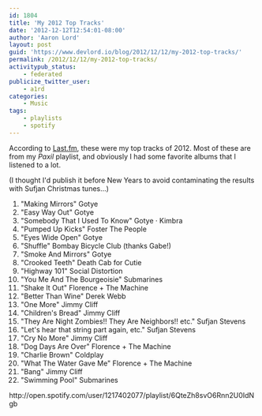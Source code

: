 ```yaml
---
id: 1804
title: 'My 2012 Top Tracks'
date: '2012-12-12T12:54:01-08:00'
author: 'Aaron Lord'
layout: post
guid: 'https://www.devlord.io/blog/2012/12/12/my-2012-top-tracks/'
permalink: /2012/12/12/my-2012-top-tracks/
activitypub_status:
    - federated
publicize_twitter_user:
    - a1rd
categories:
    - Music
tags:
    - playlists
    - spotify
---
```


According to <a href="http://www.last.fm/user/alord1647fm/charts?subtype=tracks">Last.fm</a>, these were my top tracks of 2012. Most of these are from my <em>Paxil</em> playlist, and obviously I had some favorite albums that I listened to a lot.

(I thought I'd publish it before New Years to avoid contaminating the results with Sufjan Christmas tunes...)
<ol>
	<li>"Making Mirrors" Gotye</li>
	<li>"Easy Way Out" Gotye</li>
	<li>"Somebody That I Used To Know" Gotye · Kimbra</li>
	<li>"Pumped Up Kicks" Foster The People</li>
	<li>"Eyes Wide Open" Gotye</li>
	<li>"Shuffle" Bombay Bicycle Club (thanks Gabe!)</li>
	<li>"Smoke And Mirrors" Gotye</li>
	<li>"Crooked Teeth" Death Cab for Cutie</li>
	<li>"Highway 101" Social Distortion</li>
	<li>"You Me And The Bourgeoisie" Submarines</li>
	<li>"Shake It Out" Florence + The Machine</li>
	<li>"Better Than Wine" Derek Webb</li>
	<li>"One More" Jimmy Cliff</li>
	<li>"Children's Bread" Jimmy Cliff</li>
	<li>"They Are Night Zombies!! They Are Neighbors!! etc." Sufjan Stevens</li>
	<li>"Let's hear that string part again, etc." Sufjan Stevens</li>
	<li>"Cry No More" Jimmy Cliff</li>
	<li>"Dog Days Are Over" Florence + The Machine</li>
	<li>"Charlie Brown" Coldplay</li>
	<li>"What The Water Gave Me" Florence + The Machine</li>
	<li>"Bang" Jimmy Cliff</li>
	<li>"Swimming Pool" Submarines</li>
</ol>
http://open.spotify.com/user/1217402077/playlist/6QteZh8svO6Rnn2U0IdNgb